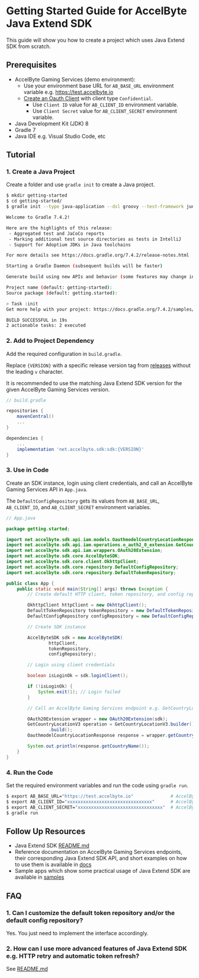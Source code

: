 # Getting Started Guide for AccelByte Java Extend SDK

This guide will show you how to create a project which uses Java Extend SDK from scratch.

## Prerequisites

* AccelByte Gaming Services (demo environment):
    * Use your environment base URL for `AB_BASE_URL` environment variable e.g. https://test.accelbyte.io
    * [Create an Oauth Client](https://docs.accelbyte.io/gaming-services/services/access/authorization/manage-access-control-for-applications/#create-an-iam-client) with client type `Confidential`.
        * Use `Client ID` value for `AB_CLIENT_ID` environment variable.
        * Use `Client Secret` value for `AB_CLIENT_SECRET` environment variable.
* Java Development Kit (JDK) 8
* Gradle 7
* Java IDE e.g. Visual Studio Code, etc

## Tutorial

### 1. Create a Java Project

Create a folder and use `gradle init` to create a Java project.

```bash
$ mkdir getting-started
$ cd getting-started/
$ gradle init --type java-application --dsl groovy --test-framework junit-jupiter

Welcome to Gradle 7.4.2!

Here are the highlights of this release:
 - Aggregated test and JaCoCo reports
 - Marking additional test source directories as tests in IntelliJ
 - Support for Adoptium JDKs in Java toolchains

For more details see https://docs.gradle.org/7.4.2/release-notes.html

Starting a Gradle Daemon (subsequent builds will be faster)

Generate build using new APIs and behavior (some features may change in the next minor release)? (default: no) [yes, no]

Project name (default: getting-started):
Source package (default: getting.started):

> Task :init
Get more help with your project: https://docs.gradle.org/7.4.2/samples/sample_building_java_applications.html

BUILD SUCCESSFUL in 19s
2 actionable tasks: 2 executed
```

### 2. Add to Project Dependency

Add the required configuration in `build.gradle`. 

Replace `{VERSION}` with a specific release version tag from [releases](https://github.com/AccelByte/accelbyte-java-sdk/releases) without the leading `v` character.

It is recommended to use the matching Java Extend SDK version for the given AccelByte Gaming Services version.

```groovy
// build.gradle

repositories {
    mavenCentral()
    ...
}

dependencies {
    ...
    implementation 'net.accelbyte.sdk:sdk:{VERSION}'
}
```

### 3. Use in Code

Create an SDK instance, login using client credentials, and call an AccelByte Gaming Services API in `App.java`. 

The `DefaultConfigRepository` gets its values from `AB_BASE_URL`, `AB_CLIENT_ID`, and `AB_CLIENT_SECRET` environment variables.

```java
// App.java

package getting.started;

import net.accelbyte.sdk.api.iam.models.OauthmodelCountryLocationResponse;
import net.accelbyte.sdk.api.iam.operations.o_auth2_0_extension.GetCountryLocationV3;
import net.accelbyte.sdk.api.iam.wrappers.OAuth20Extension;
import net.accelbyte.sdk.core.AccelByteSDK;
import net.accelbyte.sdk.core.client.OkhttpClient;
import net.accelbyte.sdk.core.repository.DefaultConfigRepository;
import net.accelbyte.sdk.core.repository.DefaultTokenRepository;

public class App {
    public static void main(String[] args) throws Exception {
        // Create default HTTP client, token repository, and config repository instance

        OkhttpClient httpClient = new OkhttpClient();
        DefaultTokenRepository tokenRepository = new DefaultTokenRepository();
        DefaultConfigRepository configRepository = new DefaultConfigRepository();

        // Create SDK instance

        AccelByteSDK sdk = new AccelByteSDK(
                httpClient,
                tokenRepository,
                configRepository);

        // Login using client credentials

        boolean isLoginOk = sdk.loginClient();

        if (!isLoginOk) {
            System.exit(1); // Login failed
        }

        // Call an AccelByte Gaming Services endpoint e.g. GetCountryLocationV3

        OAuth20Extension wrapper = new OAuth20Extension(sdk);
        GetCountryLocationV3 operation = GetCountryLocationV3.builder()
                .build();
        OauthmodelCountryLocationResponse response = wrapper.getCountryLocationV3(operation);

        System.out.println(response.getCountryName());
    }
}
```

### 4. Run the Code

Set the required environment variables and run the code using `gradle run`.

```bash
$ export AB_BASE_URL="https://test.accelbyte.io"              # AccelByte Gaming Services Base URL
$ export AB_CLIENT_ID="xxxxxxxxxxxxxxxxxxxxxxxxxxxxxxxx"      # AccelByte Gaming Services OAuth Client ID
$ export AB_CLIENT_SECRET="xxxxxxxxxxxxxxxxxxxxxxxxxxxxxxxx"  # AccelByte Gaming Services OAuth Client Secret
$ gradle run
```

## Follow Up Resources

* Java Extend SDK [README.md](https://github.com/AccelByte/accelbyte-java-sdk/blob/main/README.md)
* Reference documentation on AccelByte Gaming Services endpoints, their corresponding Java Extend SDK API, and short examples on how to use them is available in [docs](https://github.com/AccelByte/accelbyte-java-sdk/blob/main/docs)
* Sample apps which show some practical usage of Java Extend SDK are available in [samples](https://github.com/AccelByte/accelbyte-java-sdk/blob/main/samples)

## FAQ

### 1. Can I customize the default token repository and/or the default config repository?

Yes. You just need to implement the interface accordingly.

### 2. How can I use more advanced features of Java Extend SDK e.g. HTTP retry and automatic token refresh? 

See [README.md](https://github.com/AccelByte/accelbyte-java-sdk/blob/main/README.md)
